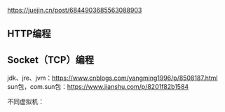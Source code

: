 
https://juejin.cn/post/6844903685563088903

## HTTP编程


## Socket（TCP）编程


jdk、jre、jvm：https://www.cnblogs.com/yangming1996/p/8508187.html
sun包，com.sun包：https://www.jianshu.com/p/8201f82b1584

不同虚拟机：
